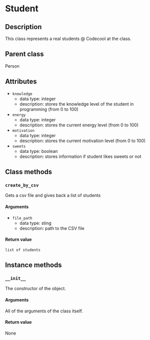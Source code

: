 # Student

## Description
This class represents a real students @ Codecool at the class.

## Parent class
Person

## Attributes

* ```knowledge```
  * data type: integer
  * description: stores the knowledge level of the student in programming (from 0 to 100)
* ```energy```
  * data type: integer
  * description: stores the current energy level (from 0 to 100)
* ```motivation```
   * data type: integer
   * description: stores the current motivation level (from 0 to 100)
* ```sweets```
  * data type: boolean
  * description: stores information if student likes sweets or not



## Class methods

### ```create_by_csv```

Gets a csv file and gives back a list of students

#### Arguments
* ```file_path```
  * data type: sting
  * description: path to the CSV file

#### Return value

```list of students```

## Instance methods

### ```__init__```
The constructor of the object.

#### Arguments

All of the arguments of the class itself.

#### Return value
None
